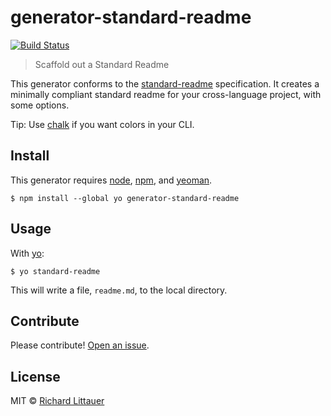 # generator-standard-readme

[![Build Status](https://travis-ci.org/RichardLitt/generator-standard-readme.svg?branch=master)](https://travis-ci.org/RichardLitt/generator-standard-readme)

> Scaffold out a Standard Readme

This generator conforms to the [standard-readme](https://github.com/RichardLitt/standard-readme) specification. It creates a minimally compliant standard readme for your cross-language project, with some options.

Tip: Use [chalk](https://github.com/sindresorhus/chalk) if you want colors in your CLI.

## Install

This generator requires [node](https://nodejs.org), [npm](https://npmjs.com), and [yeoman](http://yeoman.io/).

```
$ npm install --global yo generator-standard-readme
```

## Usage

With [yo](https://github.com/yeoman/yo):

```
$ yo standard-readme
```

This will write a file, `readme.md`, to the local directory.

## Contribute

Please contribute! [Open an issue](https://github.com/RichardLitt/generator-standard-readme/issues/new).

## License

MIT © [Richard Littauer](http://burntfen.com)
